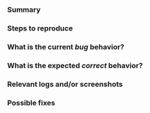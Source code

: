 ### Summary

<!-- Summarize the bug encountered concisely. -->

### Steps to reproduce

<!-- Describe how one can reproduce the issue - this is very important. Please use an ordered list. -->


### What is the current *bug* behavior?

<!-- Describe what actually happens. -->

### What is the expected *correct* behavior?

<!-- Describe what you should see instead. -->

### Relevant logs and/or screenshots

<!-- Paste any relevant logs - please use code blocks (```) to format console output, logs, and code
 as it's tough to read otherwise. -->


### Possible fixes

<!-- If you can, link to the line of code that might be responsible for the problem. -->

